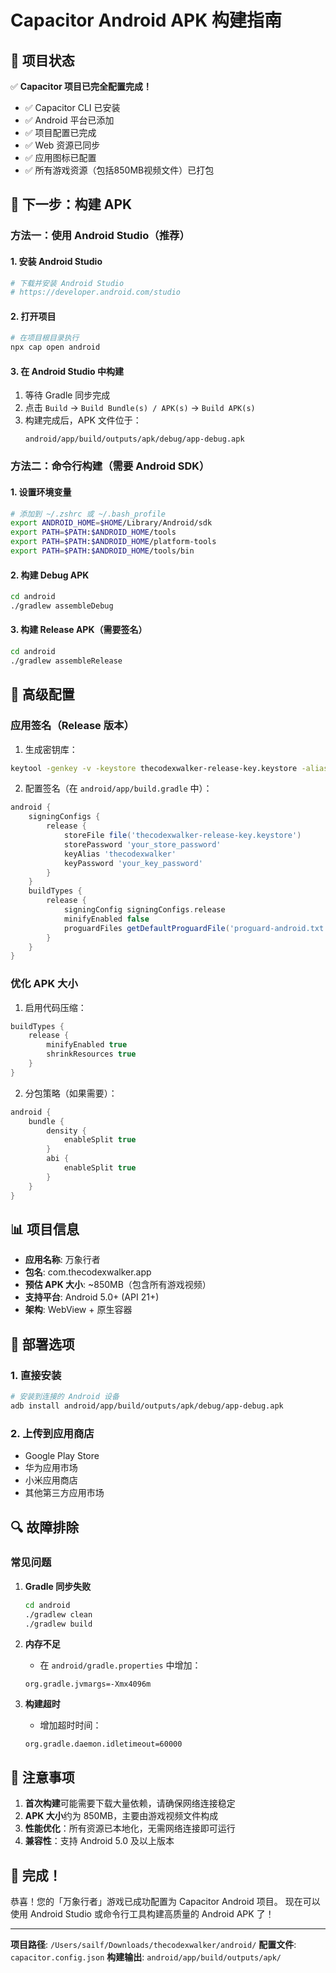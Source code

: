 # Capacitor Android APK 构建指南

## 🎯 项目状态

✅ **Capacitor 项目已完全配置完成！**

- ✅ Capacitor CLI 已安装
- ✅ Android 平台已添加
- ✅ 项目配置已完成
- ✅ Web 资源已同步
- ✅ 应用图标已配置
- ✅ 所有游戏资源（包括850MB视频文件）已打包

## 📱 下一步：构建 APK

### 方法一：使用 Android Studio（推荐）

#### 1. 安装 Android Studio
```bash
# 下载并安装 Android Studio
# https://developer.android.com/studio
```

#### 2. 打开项目
```bash
# 在项目根目录执行
npx cap open android
```

#### 3. 在 Android Studio 中构建
1. 等待 Gradle 同步完成
2. 点击 `Build` → `Build Bundle(s) / APK(s)` → `Build APK(s)`
3. 构建完成后，APK 文件位于：
   ```
   android/app/build/outputs/apk/debug/app-debug.apk
   ```

### 方法二：命令行构建（需要 Android SDK）

#### 1. 设置环境变量
```bash
# 添加到 ~/.zshrc 或 ~/.bash_profile
export ANDROID_HOME=$HOME/Library/Android/sdk
export PATH=$PATH:$ANDROID_HOME/tools
export PATH=$PATH:$ANDROID_HOME/platform-tools
export PATH=$PATH:$ANDROID_HOME/tools/bin
```

#### 2. 构建 Debug APK
```bash
cd android
./gradlew assembleDebug
```

#### 3. 构建 Release APK（需要签名）
```bash
cd android
./gradlew assembleRelease
```

## 🔧 高级配置

### 应用签名（Release 版本）

1. 生成密钥库：
```bash
keytool -genkey -v -keystore thecodexwalker-release-key.keystore -alias thecodexwalker -keyalg RSA -keysize 2048 -validity 10000
```

2. 配置签名（在 `android/app/build.gradle` 中）：
```gradle
android {
    signingConfigs {
        release {
            storeFile file('thecodexwalker-release-key.keystore')
            storePassword 'your_store_password'
            keyAlias 'thecodexwalker'
            keyPassword 'your_key_password'
        }
    }
    buildTypes {
        release {
            signingConfig signingConfigs.release
            minifyEnabled false
            proguardFiles getDefaultProguardFile('proguard-android.txt'), 'proguard-rules.pro'
        }
    }
}
```

### 优化 APK 大小

1. 启用代码压缩：
```gradle
buildTypes {
    release {
        minifyEnabled true
        shrinkResources true
    }
}
```

2. 分包策略（如果需要）：
```gradle
android {
    bundle {
        density {
            enableSplit true
        }
        abi {
            enableSplit true
        }
    }
}
```

## 📊 项目信息

- **应用名称**: 万象行者
- **包名**: com.thecodexwalker.app
- **预估 APK 大小**: ~850MB（包含所有游戏视频）
- **支持平台**: Android 5.0+ (API 21+)
- **架构**: WebView + 原生容器

## 🚀 部署选项

### 1. 直接安装
```bash
# 安装到连接的 Android 设备
adb install android/app/build/outputs/apk/debug/app-debug.apk
```

### 2. 上传到应用商店
- Google Play Store
- 华为应用市场
- 小米应用商店
- 其他第三方应用市场

## 🔍 故障排除

### 常见问题

1. **Gradle 同步失败**
   ```bash
   cd android
   ./gradlew clean
   ./gradlew build
   ```

2. **内存不足**
   - 在 `android/gradle.properties` 中增加：
   ```
   org.gradle.jvmargs=-Xmx4096m
   ```

3. **构建超时**
   - 增加超时时间：
   ```
   org.gradle.daemon.idletimeout=60000
   ```

## 📝 注意事项

1. **首次构建**可能需要下载大量依赖，请确保网络连接稳定
2. **APK 大小**约为 850MB，主要由游戏视频文件构成
3. **性能优化**：所有资源已本地化，无需网络连接即可运行
4. **兼容性**：支持 Android 5.0 及以上版本

## 🎉 完成！

恭喜！您的「万象行者」游戏已成功配置为 Capacitor Android 项目。
现在可以使用 Android Studio 或命令行工具构建高质量的 Android APK 了！

---

**项目路径**: `/Users/sailf/Downloads/thecodexwalker/android/`
**配置文件**: `capacitor.config.json`
**构建输出**: `android/app/build/outputs/apk/`